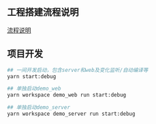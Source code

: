## 工程搭建流程说明

[流程说明](doc/create-mono-project.md)

## 项目开发

```bash
## 一间开发启动，包含server和web及变化监听/自动编译等
yarn start:debug

## 单独启动demo_web
yarn workspace demo_web run start:debug

## 单独启动demo_server
yarn workspace demo_server run start:debug

```